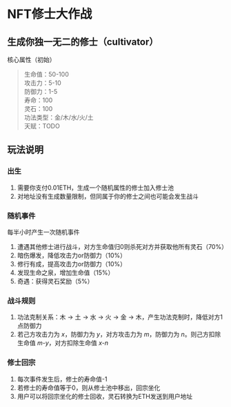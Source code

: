 # NFT修士大作战

## 生成你独一无二的修士（cultivator）
核心属性（初始）
> 生命值：50-100 <br>
> 攻击力：5-10 <br>
> 防御力：1-5 <br>
> 寿命：100 <br>
> 灵石：100 <br>
> 功法类型：金/木/水/火/土 <br>
> 天赋：TODO

## 玩法说明

### 出生
1. 需要你支付0.01ETH，生成一个随机属性的修士加入修士池
2. 对地址没有生成数量限制，但同属于你的修士之间也可能会发生战斗

### 随机事件
每半小时产生一次随机事件
1. 遭遇其他修士进行战斗，对方生命值归0则杀死对方并获取他所有灵石（70%）
2. 暗伤爆发，降低攻击力or防御力（10%）
3. 修行有成，提高攻击力or防御力（10%）
4. 发现生命之泉，增加生命值（15%）
5. 奇遇：获得灵石奖励（5%）

### 战斗规则
1. 功法克制关系：木 -> 土 -> 水 -> 火 -> 金 -> 木，产生功法克制时，降低对方1点防御力
2. 若己方攻击力为 *x*，防御力为 *y*，对方攻击力为 *m*，防御力为 *n*。则己方扣除生命值 *m-y*，对方扣除生命值 *x-n*
   
### 修士回宗
1. 每次事件发生后，修士的寿命值-1
2. 若修士的寿命值等于0，则从修士池中移出，回宗坐化
3. 用户可以将回宗坐化的修士回收，灵石转换为ETH发送到用户地址